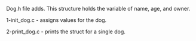 Dog.h file adds. This structure holds the variable of name, age, and owner.

1-init_dog.c - assigns values for the dog.

2-print_dog.c - prints the struct for a single dog.